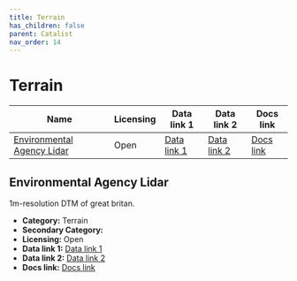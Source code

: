 ```yaml
---
title: Terrain
has_children: false
parent: Catalist
nav_order: 14
---
```


# Terrain

| Name                                                      | Licensing | Data link 1                                           | Data link 2     | Docs link                                                                                                  |
| --------------------------------------------------------- | --------- | ----------------------------------------------------- | --------------- | ---------------------------------------------------------------------------------------------------------- |
| [Environmental Agency Lidar](#environmental-agency-lidar) | Open      | [Data link 1](https://environment.data.gov.uk/survey) | [Data link 2]() | [Docs link](https://www.data.gov.uk/dataset/f0db0249-f17b-4036-9e65-309148c97ce4/national-lidar-programme) |

## Environmental Agency Lidar

1m-resolution DTM of great britan.

- **Category:** Terrain
- **Secondary Category:** 
- **Licensing:** Open
- **Data link 1:** [Data link 1](https://environment.data.gov.uk/survey)
- **Data link 2:** [Data link 2]()
- **Docs link:** [Docs link](https://www.data.gov.uk/dataset/f0db0249-f17b-4036-9e65-309148c97ce4/national-lidar-programme)
